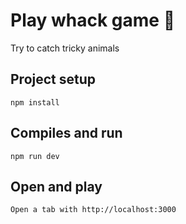 # Play whack game 🐌

Try to catch tricky animals

## Project setup
```
npm install
```

## Compiles and run
```
npm run dev
```

## Open and play
```
Open a tab with http://localhost:3000
```

